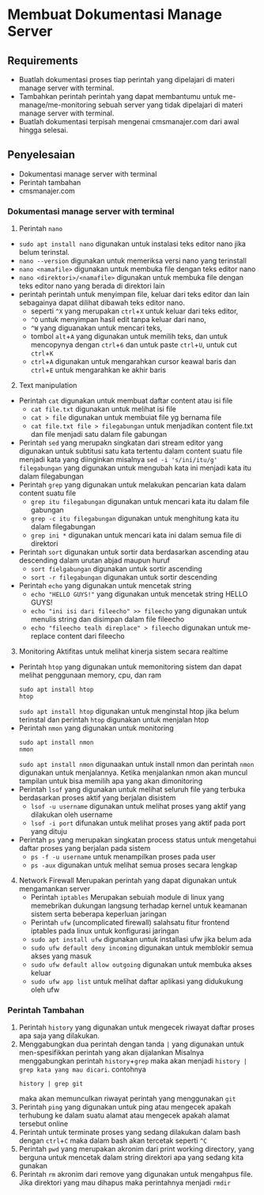 # Membuat Dokumentasi Manage Server

## Requirements

- Buatlah dokumentasi proses tiap perintah yang dipelajari di materi manage server with terminal.
- Tambahkan perintah perintah yang dapat membantumu untuk me-manage/me-monitoring sebuah server yang tidak dipelajari di materi manage server with terminal.
- Buatlah dokumentasi terpisah mengenai cmsmanajer.com dari awal hingga selesai.

## Penyelesaian
- Dokumentasi manage server with terminal
- Perintah tambahan
- cmsmanajer.com

### Dokumentasi manage server with terminal
1. Perintah `nano`
  - `sudo apt install nano` digunakan untuk instalasi teks editor nano jika belum terinstal.
  - `nano --version` digunakan untuk memeriksa versi nano yang terinstall
  - `nano <namafile>` digunakan untuk membuka file dengan teks editor nano
  - `nano <direktori>/<namafile>` digunakan untuk membuka file dengan teks editor nano yang berada di direktori lain
  - perintah perintah untuk menyimpan file, keluar dari teks editor dan lain sebagainya dapat dilihat dibawah teks editor nano. 
      - seperti `^X` yang merupakan `ctrl`+`X` untuk keluar dari teks editor, 
      - `^O` untuk menyimpan hasil edit tanpa keluar dari nano, 
      - `^W` yang diguanakan untuk mencari teks, 
      - tombol `alt`+`A` yang digunakan untuk memilih teks, dan untuk mencopynya dengan `ctrl`+`6` dan untuk paste `ctrl`+`U`, untuk cut `ctrl`+`K`
      - `ctrl`+`A` digunakan untuk mengarahkan cursor keawal baris dan `ctrl`+`E` untuk mengarahkan ke akhir baris
2. Text manipulation
  - Perintah `cat` digunakan untuk membuat daftar content atau isi file
    - `cat file.txt` digunakan untuk melihat isi file
    - `cat > file` digunakan untuk membuiat file yg bernama file
    - `cat file.txt file > filegabungan` untuk menjadikan content file.txt dan file menjadi satu dalam file gabungan
  - Perintah `sed` yang merupakn singkatan dari stream editor yang digunakan untuk subtitusi satu kata tertentu dalam content suatu file menjadi kata yang diinginkan misalnya `sed -i 's/ini/itu/g' filegabungan` yang digunakan untuk mengubah kata ini menjadi kata itu dalam filegabungan 
  - Perintah `grep` yang digunakan untuk melakukan pencarian kata dalam content suatu file
    - `grep itu filegabungan` digunakan untuk mencari kata itu dalam file gabungan
    - `grep -c itu filegabungan` digunakan untuk menghitung kata itu dalam filegabungan
    - `grep ini *` digunakan untuk mencari kata ini dalam semua file di direktori
  - Perintah `sort` digunakan untuk sortir data berdasarkan ascending atau descending dalam urutan abjad maupun huruf
    - `sort fielgabungan` digunakan untuk sortir ascending
    - `sort -r filegabungan` digunakan untuk sortir descending
  - Perintah `echo` yang digunakan untuk mencetak string
    - `echo "HELLO GUYS!"` yang digunakan untuk mencetak string HELLO GUYS!
    - `echo "ini isi dari fileecho" >> fileecho` yang digunakan untuk menulis string dan disimpan dalam file fileecho
    - `echo "fileecho tealh direplace" > fileecho` digunakan untuk me-replace content dari fileecho
3. Monitoring 
    Aktifitas untuk melihat kinerja sistem secara realtime
  - Perintah `htop` yang digunakan untuk memonitoring sistem dan dapat melihat penggunaan memory, cpu, dan ram
    ```
    sudo apt install htop 
    htop
    ```
    `sudo apt install htop` digunakan untuk menginstal htop jika belum terinstal dan perintah `htop` digunakan untuk menjalan htop
  - Perintah `nmon` yang digunakan untuk monitoring
    ```
    sudo apt install nmon
    nmon
    ```
    `sudo apt install nmon` digunaakan untuk install nmon dan perintah `nmon` digunakan untuk menjalannya. Ketika menjalankan nmon akan muncul tampilan untuk bisa memilih apa yang akan dimonitoring
  - Perintah `lsof` yang digunakan untuk melihat seluruh file yang terbuka berdasarkan proses aktif yang berjalan disistem
    - `lsof -u username` digunakan untuk melihat proses yang aktif yang dilakukan oleh username
    -  `lsof -i port` difunakan untuk melihat proses yang aktif pada port yang dituju
  - Perintah `ps` yang merupakan singkatan process status untuk mengetahui daftar proses yang berjalan pada sistem
    - `ps -f -u username` untuk menampilkan proses pada user
    - `ps -aux` digunakan untuk melihat semua proses secara lengkap
4. Network Firewall
    Merupakan perintah yang dapat digunakan untuk mengamankan server
   - Perintah `iptables`
      Merupakan sebuiah module di linux yang memebrikan dukungan langsung terhadap kernel untuk keamanan sistem serta beberapa keperluan jaringan
   - Perintah `ufw` (uncomplicated firewall) salahsatu fitur frontend iptables pada linux untuk konfigurasi jaringan
    - `sudo apt install ufw` digunakan untuk installasi ufw jika belum ada
    - `sudo ufw default deny incoming` digunakan untuk memblokir semua akses yang masuk
    - `sudo ufw default allow outgoing` digunakan untuk membuka akses keluar
    - `sudo ufw app list` untuk melihat daftar aplikasi yang didukukung oleh ufw
### Perintah Tambahan
1. Perintah `history` yang digunakan untuk mengecek riwayat daftar proses apa saja yang dilakukan.
2. Menggabungkan dua perintah dengan tanda `|` yang digunakan untuk men-spesifikkan perintah yang akan dijalankan
    Misalnya menggabungkan perintah `history`+`grep` maka akan menjadi `history | grep kata yang mau dicari`. contohnya 
    ```
    history | grep git
    ```
    maka akan memunculkan riwayat perintah yang menggunakan `git`
3. Perintah `ping` yang digunakan untuk ping atau mengecek apakah terhubung ke dalam suatu alamat atau mengecek apakah alamat tersebut online
4. Perintah untuk terminate proses yang sedang dilakukan dalam bash dengan `ctrl`+`C` maka dalam bash akan tercetak seperti `^C` 
5. Perintah `pwd` yang merupakan akronim dari print working directory, yang berguna untuk mencetak dalam string direktori  apa yang sedang kita gunakan
6. Perintah `rm` akronim dari remove yang digunakan untuk mengahpus file. Jika direktori yang mau dihapus maka perintahnya menjadi `rmdir`
